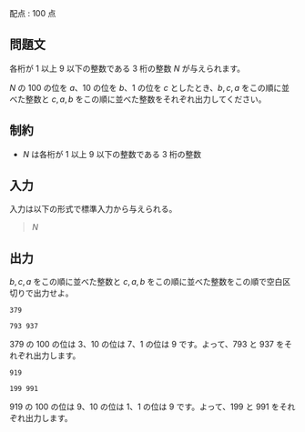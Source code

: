 配点 : $100$ 点

## 問題文

各桁が $1$ 以上 $9$ 以下の整数である $3$ 桁の整数 $N$ が与えられます。 

$N$ の $100$ の位を $a$、$10$ の位を $b$、$1$ の位を $c$ としたとき、$b,c,a$ をこの順に並べた整数と $c,a,b$ をこの順に並べた整数をそれぞれ出力してください。

## 制約

- $N$ は各桁が $1$ 以上 $9$ 以下の整数である $3$ 桁の整数

## 入力

入力は以下の形式で標準入力から与えられる。

> $N$

## 出力

$b,c,a$ をこの順に並べた整数と $c,a,b$ をこの順に並べた整数をこの順で空白区切りで出力せよ。

```input1
379
```

```output1
793 937
```

$379$ の $100$ の位は $3$、$10$ の位は $7$、$1$ の位は $9$ です。よって、$793$ と $937$ をそれぞれ出力します。

```input2
919
```

```output2
199 991
```

$919$ の $100$ の位は $9$、$10$ の位は $1$、$1$ の位は $9$ です。よって、$199$ と $991$ をそれぞれ出力します。